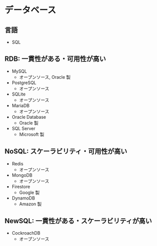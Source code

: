 # データベース

## 言語

- SQL

## RDB: 一貫性がある・可用性が高い

- MySQL
  - オープンソース, Oracle 製
- PostgreSQL
  - オープンソース
- SQLite
  - オープンソース
- MariaDB
  - オープンソース
- Oracle Database
  - Oracle 製
- SQL Server
  - Microsoft 製

## NoSQL: スケーラビリティ・可用性が高い

- Redis
  - オープンソース
- MongoDB
  - オープンソース
- Firestore
  - Google 製
- DynamoDB
  - Amazon 製

## NewSQL: 一貫性がある・スケーラビリティが高い

- CockroachDB
  - オープンソース
